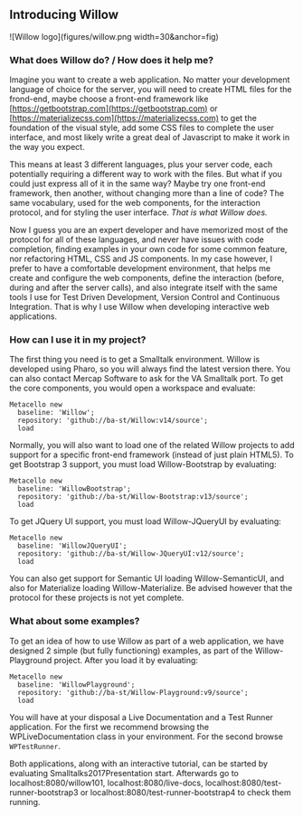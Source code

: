 ## Introducing Willow

![Willow logo](figures/willow.png width=30&anchor=fig)


### What does Willow do? / How does it help me?

Imagine you want to create a web application.
No matter your development language of choice for the server, you will need to create HTML files for the frond-end, maybe choose a front-end framework like [https://getbootstrap.com](https://getbootstrap.com) or [https://materializecss.com](https://materializecss.com) to get the foundation of the visual style, add some CSS files to complete the user interface, and most likely write a great deal of Javascript to make it work in the way you expect.

This means at least 3 different languages, plus your server code, each potentially requiring a different way to work with the files. 
But what if you could just express all of it in the same way? 
Maybe try one front-end framework, then another, without changing more than a line of code?
The same vocabulary, used for the web components, for the interaction protocol, and for styling the user interface. *That is what Willow does.*


Now I guess you are an expert developer and have memorized most of the protocol for all of these languages, and never have issues with code completion, finding examples in your own code for some common feature, nor refactoring HTML, CSS and JS components. In my case however, I prefer to have a comfortable development environment, that helps me create and configure the web components, define the interaction (before, during and after the server calls), and also integrate itself with the same tools I use for Test Driven Development, Version Control and Continuous Integration. That is why I use Willow when developing interactive web applications.

### How can I use it in my project?
The first thing you need is to get a Smalltalk environment. Willow is developed using Pharo, so you will always find the latest version there. You can also contact Mercap Software to ask for the VA Smalltalk port.
To get the core components, you would open a workspace and evaluate:

```
Metacello new
  baseline: 'Willow';
  repository: 'github://ba-st/Willow:v14/source';
  load
```

Normally, you will also want to load one of the related Willow projects to add support for a specific front-end framework (instead of just plain HTML5).
To get Bootstrap 3 support, you must load Willow-Bootstrap by evaluating:

```
Metacello new
  baseline: 'WillowBootstrap';
  repository: 'github://ba-st/Willow-Bootstrap:v13/source';
  load
```
To get JQuery UI support, you must load Willow-JQueryUI by evaluating:


```
Metacello new
  baseline: 'WillowJQueryUI';
  repository: 'github://ba-st/Willow-JQueryUI:v12/source';
  load
```
You can also get support for Semantic UI loading Willow-SemanticUI, and also for Materialize loading Willow-Materialize. Be advised however that the protocol for these projects is not yet complete.


### What about some examples?
To get an idea of how to use Willow as part of a web application, we have designed 2 simple (but fully functioning) examples, as part of the Willow-Playground project.
After you load it by evaluating:


```
Metacello new
  baseline: 'WillowPlayground';
  repository: 'github://ba-st/Willow-Playground:v9/source';
  load
```

You will have at your disposal a Live Documentation and a Test Runner application. 
For the first we recommend browsing the WPLiveDocumentation class in your environment. For the second browse `WPTestRunner`.

Both applications, along with an interactive tutorial, can be started by evaluating Smalltalks2017Presentation start. Afterwards go to localhost:8080/willow101, localhost:8080/live-docs, localhost:8080/test-runner-bootstrap3 or localhost:8080/test-runner-bootstrap4 to check them running.
